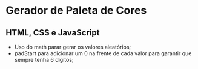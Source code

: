 # Gerador de Paleta de Cores
## HTML, CSS e JavaScript

- Uso do math parar gerar os valores aleatórios;
- padStart para adicionar um 0 na frente de cada valor para garantir que sempre tenha 6 digitos;